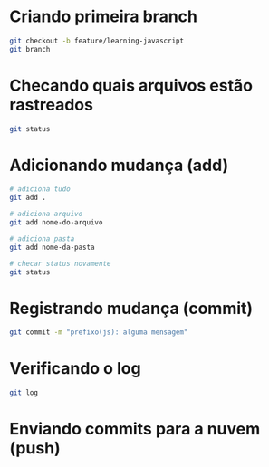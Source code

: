 # Criando primeira branch

```bash
git checkout -b feature/learning-javascript
git branch
```

# Checando quais arquivos estão rastreados

```bash
git status
```

# Adicionando mudança (add)

```bash
# adiciona tudo
git add .

# adiciona arquivo
git add nome-do-arquivo

# adiciona pasta
git add nome-da-pasta

# checar status novamente
git status
```

# Registrando mudança (commit)

```bash
git commit -m "prefixo(js): alguma mensagem"
```

# Verificando o log

```bash
git log
```

# Enviando commits para a nuvem (push)
